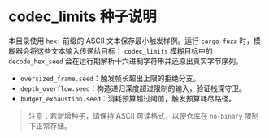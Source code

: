 # codec_limits 种子说明

本目录使用 `hex:` 前缀的 ASCII 文本保存最小触发样例。运行 `cargo fuzz` 时，模糊器会将这些文本输入传递给目标；
`codec_limits` 模糊目标中的 `decode_hex_seed` 会在运行期解析十六进制字符串并还原出真实字节序列。

- `oversized_frame.seed`：触发帧长超出上限的拒绝分支。
- `depth_overflow.seed`：构造递归深度超过限制的输入，验证栈深守卫。
- `budget_exhaustion.seed`：消耗预算超过阈值，触发预算耗尽路径。

> 注意：若新增种子，请保持 ASCII 可读格式，以便仓库在 `no-binary` 限制下正常存储。

